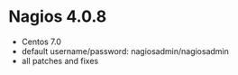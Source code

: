 # Nagios 4.0.8
- Centos 7.0
- default username/password: nagiosadmin/nagiosadmin
- all patches and fixes
